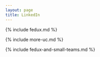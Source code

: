 ```yaml
---
layout: page
title: LinkedIn
---
```


{% include fedux.md %}

{% include more-uc.md %}

{% include fedux-and-small-teams.md %}
